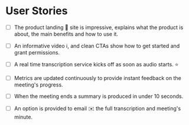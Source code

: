 
# User Stories

- [ ] The product landing 🛬 site is impressive, explains what the product is about, the main benefits and how to use it.

- [ ] An informative video ℹ️, and clean CTAs show how to get started and grant permissions.

- [ ] A real time transcription service kicks off as soon as audio starts. ⭐

- [ ] Metrics are updated continuously to provide instant feedback on the meeting's progress. 

- [ ] When the meeting ends a summary is produced in under 10 seconds.

- [ ] An option is provided to email ✉️ the full transcription and meeting's minute.
